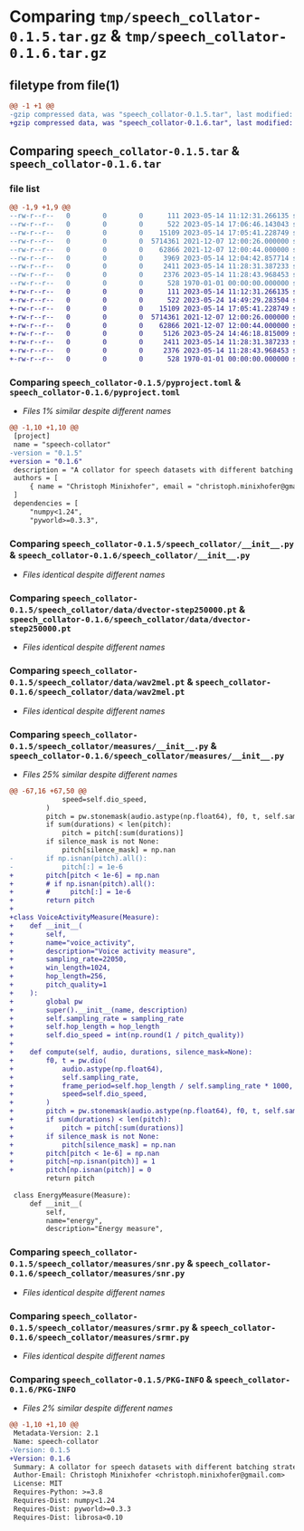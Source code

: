 # Comparing `tmp/speech_collator-0.1.5.tar.gz` & `tmp/speech_collator-0.1.6.tar.gz`

## filetype from file(1)

```diff
@@ -1 +1 @@
-gzip compressed data, was "speech_collator-0.1.5.tar", last modified: Sun May 14 17:06:46 2023, max compression
+gzip compressed data, was "speech_collator-0.1.6.tar", last modified: Wed May 24 14:49:29 2023, max compression
```

## Comparing `speech_collator-0.1.5.tar` & `speech_collator-0.1.6.tar`

### file list

```diff
@@ -1,9 +1,9 @@
--rw-r--r--   0        0        0      111 2023-05-14 11:12:31.266135 speech_collator-0.1.5/README.md
--rw-r--r--   0        0        0      522 2023-05-14 17:06:46.143043 speech_collator-0.1.5/pyproject.toml
--rw-r--r--   0        0        0    15109 2023-05-14 17:05:41.228749 speech_collator-0.1.5/speech_collator/__init__.py
--rw-r--r--   0        0        0  5714361 2021-12-07 12:00:26.000000 speech_collator-0.1.5/speech_collator/data/dvector-step250000.pt
--rw-r--r--   0        0        0    62866 2021-12-07 12:00:44.000000 speech_collator-0.1.5/speech_collator/data/wav2mel.pt
--rw-r--r--   0        0        0     3969 2023-05-14 12:04:42.857714 speech_collator-0.1.5/speech_collator/measures/__init__.py
--rw-r--r--   0        0        0     2411 2023-05-14 11:28:31.387233 speech_collator-0.1.5/speech_collator/measures/snr.py
--rw-r--r--   0        0        0     2376 2023-05-14 11:28:43.968453 speech_collator-0.1.5/speech_collator/measures/srmr.py
--rw-r--r--   0        0        0      528 1970-01-01 00:00:00.000000 speech_collator-0.1.5/PKG-INFO
+-rw-r--r--   0        0        0      111 2023-05-14 11:12:31.266135 speech_collator-0.1.6/README.md
+-rw-r--r--   0        0        0      522 2023-05-24 14:49:29.283504 speech_collator-0.1.6/pyproject.toml
+-rw-r--r--   0        0        0    15109 2023-05-14 17:05:41.228749 speech_collator-0.1.6/speech_collator/__init__.py
+-rw-r--r--   0        0        0  5714361 2021-12-07 12:00:26.000000 speech_collator-0.1.6/speech_collator/data/dvector-step250000.pt
+-rw-r--r--   0        0        0    62866 2021-12-07 12:00:44.000000 speech_collator-0.1.6/speech_collator/data/wav2mel.pt
+-rw-r--r--   0        0        0     5126 2023-05-24 14:46:18.815009 speech_collator-0.1.6/speech_collator/measures/__init__.py
+-rw-r--r--   0        0        0     2411 2023-05-14 11:28:31.387233 speech_collator-0.1.6/speech_collator/measures/snr.py
+-rw-r--r--   0        0        0     2376 2023-05-14 11:28:43.968453 speech_collator-0.1.6/speech_collator/measures/srmr.py
+-rw-r--r--   0        0        0      528 1970-01-01 00:00:00.000000 speech_collator-0.1.6/PKG-INFO
```

### Comparing `speech_collator-0.1.5/pyproject.toml` & `speech_collator-0.1.6/pyproject.toml`

 * *Files 1% similar despite different names*

```diff
@@ -1,10 +1,10 @@
 [project]
 name = "speech-collator"
-version = "0.1.5"
+version = "0.1.6"
 description = "A collator for speech datasets with different batching strategies and attribute extraction."
 authors = [
     { name = "Christoph Minixhofer", email = "christoph.minixhofer@gmail.com" },
 ]
 dependencies = [
     "numpy<1.24",
     "pyworld>=0.3.3",
```

### Comparing `speech_collator-0.1.5/speech_collator/__init__.py` & `speech_collator-0.1.6/speech_collator/__init__.py`

 * *Files identical despite different names*

### Comparing `speech_collator-0.1.5/speech_collator/data/dvector-step250000.pt` & `speech_collator-0.1.6/speech_collator/data/dvector-step250000.pt`

 * *Files identical despite different names*

### Comparing `speech_collator-0.1.5/speech_collator/data/wav2mel.pt` & `speech_collator-0.1.6/speech_collator/data/wav2mel.pt`

 * *Files identical despite different names*

### Comparing `speech_collator-0.1.5/speech_collator/measures/__init__.py` & `speech_collator-0.1.6/speech_collator/measures/__init__.py`

 * *Files 25% similar despite different names*

```diff
@@ -67,16 +67,50 @@
             speed=self.dio_speed,
         )
         pitch = pw.stonemask(audio.astype(np.float64), f0, t, self.sampling_rate).astype(np.float32)
         if sum(durations) < len(pitch):
             pitch = pitch[:sum(durations)]
         if silence_mask is not None:
             pitch[silence_mask] = np.nan
-        if np.isnan(pitch).all():
-            pitch[:] = 1e-6
+        pitch[pitch < 1e-6] = np.nan
+        # if np.isnan(pitch).all():
+        #     pitch[:] = 1e-6
+        return pitch
+
+class VoiceActivityMeasure(Measure):
+    def __init__(
+        self,
+        name="voice_activity",
+        description="Voice activity measure",
+        sampling_rate=22050,
+        win_length=1024,
+        hop_length=256,
+        pitch_quality=1
+    ):
+        global pw
+        super().__init__(name, description)
+        self.sampling_rate = sampling_rate
+        self.hop_length = hop_length
+        self.dio_speed = int(np.round(1 / pitch_quality))
+
+    def compute(self, audio, durations, silence_mask=None):
+        f0, t = pw.dio(
+            audio.astype(np.float64),
+            self.sampling_rate,
+            frame_period=self.hop_length / self.sampling_rate * 1000,
+            speed=self.dio_speed,
+        )
+        pitch = pw.stonemask(audio.astype(np.float64), f0, t, self.sampling_rate).astype(np.float32)
+        if sum(durations) < len(pitch):
+            pitch = pitch[:sum(durations)]
+        if silence_mask is not None:
+            pitch[silence_mask] = np.nan
+        pitch[pitch < 1e-6] = np.nan
+        pitch[~np.isnan(pitch)] = 1
+        pitch[np.isnan(pitch)] = 0
         return pitch
 
 class EnergyMeasure(Measure):
     def __init__(
         self,
         name="energy",
         description="Energy measure",
```

### Comparing `speech_collator-0.1.5/speech_collator/measures/snr.py` & `speech_collator-0.1.6/speech_collator/measures/snr.py`

 * *Files identical despite different names*

### Comparing `speech_collator-0.1.5/speech_collator/measures/srmr.py` & `speech_collator-0.1.6/speech_collator/measures/srmr.py`

 * *Files identical despite different names*

### Comparing `speech_collator-0.1.5/PKG-INFO` & `speech_collator-0.1.6/PKG-INFO`

 * *Files 2% similar despite different names*

```diff
@@ -1,10 +1,10 @@
 Metadata-Version: 2.1
 Name: speech-collator
-Version: 0.1.5
+Version: 0.1.6
 Summary: A collator for speech datasets with different batching strategies and attribute extraction.
 Author-Email: Christoph Minixhofer <christoph.minixhofer@gmail.com>
 License: MIT
 Requires-Python: >=3.8
 Requires-Dist: numpy<1.24
 Requires-Dist: pyworld>=0.3.3
 Requires-Dist: librosa<0.10
```

